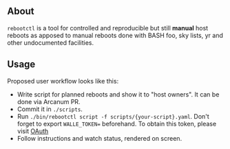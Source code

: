 ## About
`rebootctl` is a tool for controlled and reproducible but still **manual** host reboots as apposed to manual reboots done with
BASH foo, sky lists, yr and other undocumented facilities.

## Usage
Proposed user workflow looks like this:
  * Write script for planned reboots and show it to "host owners".
  It can be done via Arcanum PR.
  * Commit it in `./scripts`.
  * Run `./bin/rebootctl script -f scripts/{your-script}.yaml`.
  Don't forget to export `WALLE_TOKEN=` beforehand.
  To obtain this token, please visit [OAuth](https://oauth.yandex-team.ru/authorize?response_type=token&client_id=9e9702c0b7f54152ac339989d9039ccd)
  * Follow instructions and watch status, rendered on screen.
